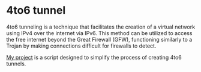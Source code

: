 # 4to6 tunnel

4to6 tunneling is a technique that facilitates the creation of a virtual network using IPv4 over the internet via IPv6. This method can be utilized to access the free internet beyond the Great Firewall (GFW), functioning similarly to a Trojan by making connections difficult for firewalls to detect.

[My project](https://github.com/meshya/4to6-tunnel) is a script designed to simplify the process of creating 4to6 tunnels.